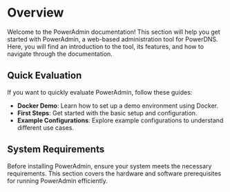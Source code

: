 # Overview

Welcome to the PowerAdmin documentation! This section will help you get started with PowerAdmin, a web-based
administration tool for PowerDNS. Here, you will find an introduction to the tool, its features, and how to navigate
through the documentation.

## Quick Evaluation

If you want to quickly evaluate PowerAdmin, follow these guides:

- **Docker Demo**: Learn how to set up a demo environment using Docker.
- **First Steps**: Get started with the basic setup and configuration.
- **Example Configurations**: Explore example configurations to understand different use cases.

## System Requirements

Before installing PowerAdmin, ensure your system meets the necessary requirements. This section covers the hardware and
software prerequisites for running PowerAdmin efficiently.
